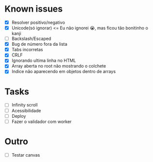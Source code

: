 # Known issues

- [x] Resolver positivo/negativo
- [x] Unicode(só ignorar) <= Eu não ignorei 😭, mas ficou tão bonitinho o kanji
- [ ] Backslash/Escaped
- [x] Bug de número fora da lista
- [x] Tabs incorretas
- [x] CRLF
- [x] Ignorando ultima linha no HTML
- [x] Array aberta no root não mostrando o colchete
- [x] Indice não aparecendo em objetos dentro de arrays

# Tasks

- [ ] Infinity scroll
- [ ] Acessibilidade
- [ ] Deploy
- [ ] Fazer o validador com worker

# Outro

- [ ] Testar canvas
